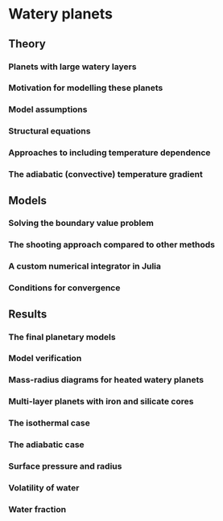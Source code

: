 # Watery planets

## Theory

### Planets with large watery layers

### Motivation for modelling these planets

### Model assumptions

### Structural equations

### Approaches to including temperature dependence

### The adiabatic (convective) temperature gradient

## Models

### Solving the boundary value problem

### The shooting approach compared to other methods

### A custom numerical integrator in Julia

### Conditions for convergence

## Results

### The final planetary models

### Model verification

### Mass-radius diagrams for heated watery planets

### Multi-layer planets with iron and silicate cores

### The isothermal case

### The adiabatic case

### Surface pressure and radius

### Volatility of water

### Water fraction
